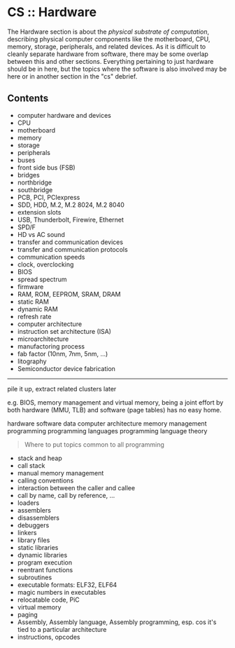 # CS :: Hardware

The Hardware section is about the *physical substrate of computation*, describing physical computer components like the motherboard, CPU, memory, storage, peripherals, and related devices. As it is difficult to cleanly separate hardware from software, there may be some overlap between this and other sections. Everything pertaining to just hardware should be in here, but the topics where the software is also involved may be here or in another section in the "cs" debrief.

## Contents

- computer hardware and devices
- CPU
- motherboard
- memory
- storage
- peripherals
- buses
- front side bus (FSB)
- bridges
- northbridge
- southbridge
- PCB, PCI, PCIexpress
- SDD, HDD, M.2, M.2 8024, M.2 8040
- extension slots
- USB, Thunderbolt, Firewire, Ethernet
- SPD/F
- HD vs AC sound
- transfer and communication devices
- transfer and communication protocols
- communication speeds
- clock, overclocking
- BIOS
- spread spectrum
- firmware
- RAM, ROM, EEPROM, SRAM, DRAM
- static RAM
- dynamic RAM
- refresh rate
- computer architecture
- instruction set architecture (ISA)
- microarchitecture
- manufactoring process
- fab factor (10nm, 7nm, 5nm, …)
- litography
- Semiconductor device fabrication



---

pile it up, extract related clusters later

e.g. BIOS, memory management and virtual memory, being a joint effort by both hardware (MMU, TLB) and software (page tables) has no easy home.

hardware
software
data
computer architecture
memory management
programming
programming languages
programming language theory

>Where to put topics common to all programming
- stack and heap
- call stack
- manual memory management
- calling conventions
- interaction between the caller and callee
- call by name, call by reference, ...
- loaders
- assemblers
- disassemblers
- debuggers
- linkers
- library files
- static libraries
- dynamic libraries
- program execution
- reentrant functions
- subroutines
- executable formats: ELF32, ELF64
- magic numbers in executables
- relocatable code, PiC
- virtual memory
- paging
- Assembly, Assembly language, Assembly programming, esp. cos it's tied to a particular architecture
- instructions, opcodes
